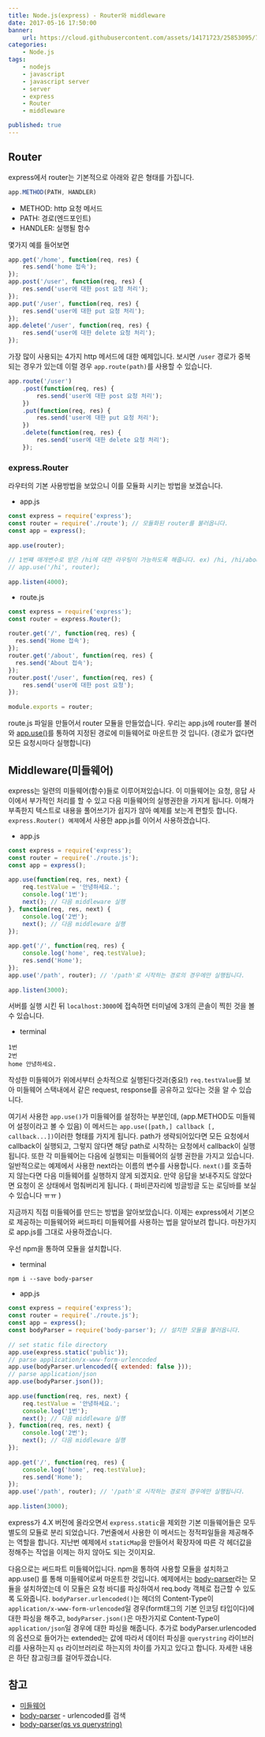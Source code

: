 ```yaml
---
title: Node.js(express) - Router와 middleware
date: 2017-05-16 17:50:00
banner:
    url: https://cloud.githubusercontent.com/assets/14171723/25853095/7bf3be3a-3506-11e7-8421-0a2287dd6278.png
categories:
    - Node.js
tags:
    - nodejs
    - javascript
    - javascript server
    - server
    - express
    - Router
    - middleware

published: true
---
```


[link1]: http://expressjs.com/ko/4x/api.html#app.use
[link2]: https://github.com/expressjs/body-parser
[link3]: http://expressjs.com/ko/guide/using-middleware.html#middleware.application
[link4]: http://stackoverflow.com/questions/29175465/body-parser-extended-option-qs-vs-querystring

## Router

express에서 router는 기본적으로 아래와 같은 형태를 가집니다.
```javascript
app.METHOD(PATH, HANDLER)
```
- METHOD: http 요청 메서드
- PATH: 경로(엔드포인트)
- HANDLER: 실행될 함수

몇가지 예를 들어보면

```javascript
app.get('/home', function(req, res) {
    res.send('home 접속');
});
app.post('/user', function(req, res) {
    res.send('user에 대한 post 요청 처리');
});
app.put('/user', function(req, res) {
    res.send('user에 대한 put 요청 처리');
});
app.delete('/user', function(req, res) {
    res.send('user에 대한 delete 요청 처리');
});
```
가장 많이 사용되는 4가지 http 메서드에 대한 예제입니다.
보시면 `/user` 경로가 중복되는 경우가 있는데 이럴 경우 `app.route(path)`를 사용할 수 있습니다.

```javascript
app.route('/user')
    .post(function(req, res) {
        res.send('user에 대한 post 요청 처리');
    })
    .put(function(req, res) {
        res.send('user에 대한 put 요청 처리');
    })
    .delete(function(req, res) {
        res.send('user에 대한 delete 요청 처리');
    });
```

### express.Router

라우터의 기본 사용방법을 보았으니 이를 모듈화 시키는 방법을 보겠습니다.

- app.js
```javascript
const express = require('express');
const router = require('./route'); // 모듈화된 router를 불러옵니다.
const app = express();
　
app.use(router);
　
// 1번쨰 매개변수로 받은 /hi에 대한 라우팅이 가능하도록 해줍니다. ex) /hi, /hi/about, /hi/user
// app.use('/hi', router);
　
app.listen(4000);
```

- route.js
```javascript
const express = require('express');
const router = express.Router();
　
router.get('/', function(req, res) {
  res.send('Home 접속');
});
router.get('/about', function(req, res) {
  res.send('About 접속');
});
router.post('/user', function(req, res) {
    res.send('user에 대한 post 요청');
});
　
module.exports = router;
```

route.js 파일을 만들어서 router 모듈을 만들었습니다. 우리는 app.js에 router를 불러와 [app.use()][link1]를 통하여 지정된 경로에 미들웨어로 마운트한 것 입니다. (경로가 없다면 모든 요청시마다 실행합니다)

## Middleware(미들웨어)

express는 일련의 미들웨어(함수)들로 이루어져있습니다. 이 미들웨어는 요청, 응답 사이에서 부가적인 처리를 할 수 있고 다음 미들웨어의 실행권한을 가지게 됩니다. 이해가 부족한지 텍스트로 내용을 풀어쓰기가 쉽지가 않아 예제를 보는게 편할듯 합니다. `express.Router() 예제`에서 사용한 app.js를 이어서 사용하겠습니다.

- app.js
```javascript
const express = require('express');
const router = require('./route.js');
const app = express();
　
app.use(function(req, res, next) {
    req.testValue = '안녕하세요.';
    console.log('1번');
    next(); // 다음 middleware 실행
}, function(req, res, next) {
    console.log('2번');
    next(); // 다음 middleware 실행
});
　
app.get('/', function(req, res) {
    console.log('home', req.testValue);
    res.send('Home');
});
app.use('/path', router); // '/path'로 시작하는 경로의 경우에만 실행됩니다.
　
app.listen(3000);
```
서버를 실행 시킨 뒤 `localhost:3000`에 접속하면 터미널에 3개의 콘솔이 찍힌 것을 볼 수 있습니다.
- terminal
```
1번
2번
home 안녕하세요.
```
작성한 미들웨어가 위에서부터 순차적으로 실행된다것과(중요!) `req.testValue`를 보아 미들웨어 스택내에서 같은 request, response를 공유하고 있다는 것을 알 수 있습니다.

여기서 사용한 `app.use()`가 미들웨어를 설정하는 부분인데, (app.METHOD도 미들웨어 설정이라고 볼 수 있음)
이 메서드는 `app.use([path,] callback [, callback...])`이러한 형태를 가지게 됩니다.
path가 생략되어있다면 모든 요청에서 callback이 실행되고, 그렇지 않다면 해당 path로 시작하는 요청에서 callback이 실행됩니다. 또한 각 미들웨어는 다음에 실행되는 미들웨어의 실행 권한을 가지고 있습니다. 일반적으로는 예제에서 사용한 next라는 이름의 변수를 사용합니다. `next()`를 호출하지 않는다면 다음 미들웨어를 실행하지 않게 되겠지요. 만약 응답을 보내주지도 않았다면 요청이 온 상태에서 멈춰버리게 됩니다. ( 파비콘자리에 빙글빙글 도는 로딩바를 보실 수 있습니다 ㅠㅠ )

지금까지 직접 미들웨어를 만드는 방법을 알아보았습니다. 이제는 express에서 기본으로 제공하는 미들웨어와 써드파티 미들웨어를 사용하는 법을 알아보려 합니다. 마찬가지로 app.js를 그대로 사용하겠습니다.

우선 npm을 통하여 모듈을 설치합니다.
- terminal
```
npm i --save body-parser
```

- app.js
```javascript
const express = require('express');
const router = require('./route.js');
const app = express();
const bodyParser = require('body-parser'); // 설치한 모듈을 불러옵니다.
　
// set static file directory
app.use(express.static('public'));
// parse application/x-www-form-urlencoded
app.use(bodyParser.urlencoded({ extended: false }));
// parse application/json
app.use(bodyParser.json());
　
app.use(function(req, res, next) {
    req.testValue = '안녕하세요.';
    console.log('1번');
    next(); // 다음 middleware 실행
}, function(req, res, next) {
    console.log('2번');
    next(); // 다음 middleware 실행
});
　
app.get('/', function(req, res) {
    console.log('home', req.testValue);
    res.send('Home');
});
app.use('/path', router); // '/path'로 시작하는 경로의 경우에만 실행됩니다.
　
app.listen(3000);
```
express가 4.X 버전에 올라오면서 `express.static`을 제외한 기본 미들웨어들은 모두 별도의 모듈로 분리 되었습니다. 7번줄에서 사용한 이 메서드는 정적파일들을 제공해주는 역할을 합니다. 지난번 예제에서 `staticMap`을 만들어서 확장자에 따른 각 헤더값을 정해주는 작업을 이제는 하지 않아도 되는 것이지요.

다음으로는 써드파트 미들웨어입니다. npm을 통하여 사용할 모듈을 설치하고 app.use() 를 통해 미들웨어로써 마운트한 것입니다. 예제에서는 [body-parser][link2]라는 모듈을 설치하였는데 이 모듈은 요청 바디를 파싱하여서 req.body 객체로 접근할 수 있도록 도와줍니다. `bodyParser.urlencoded()`는 헤더의 Content-Type이 `application/x-www-form-urlencoded`일 경우(form태그의 기본 인코딩 타입이다)에 대한 파싱을 해주고, `bodyParser.json()`은 마찬가지로 Content-Type이 `application/json`일 경우에 대한 파싱을 해줍니다. 추가로 bodyParser.urlencoded의 옵션으로 들어가는 extended는 값에 따라서 데이터 파싱을 `querystring` 라이브러리를 사용하는지 `qs` 라이브러리로 하는지의 차이를 가지고 있다고 합니다. 자세한 내용은 하단 참고링크를 걸어두겠습니다.

## 참고
- [미들웨어][link3]
- [body-parser][link2] - urlencoded를 검색
- [body-parser(qs vs querystring)][link4]

